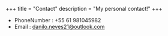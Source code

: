 +++
title = "Contact"
description = "My personal contact!"
+++

- PhoneNumber : +55 61 981045982
- Email : danilo.neves21@outlook.com
